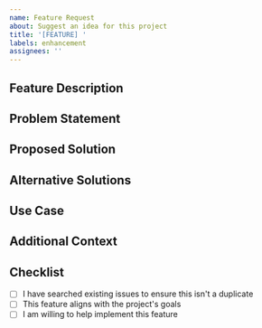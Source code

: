```yaml
---
name: Feature Request
about: Suggest an idea for this project
title: '[FEATURE] '
labels: enhancement
assignees: ''
---
```


## Feature Description

<!-- A clear and concise description of the feature you'd like to see -->

## Problem Statement

<!-- Is your feature request related to a problem? Please describe -->

## Proposed Solution

<!-- Describe the solution you'd like -->

## Alternative Solutions

<!-- Describe any alternative solutions or features you've considered -->

## Use Case

<!-- Describe how this feature would be used -->

## Additional Context

<!-- Add any other context, mockups, or examples about the feature request here -->

## Checklist

- [ ] I have searched existing issues to ensure this isn't a duplicate
- [ ] This feature aligns with the project's goals
- [ ] I am willing to help implement this feature

